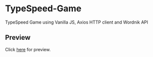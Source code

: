 # TypeSpeed-Game
TypeSpeed Game using Vanilla JS, Axios HTTP client and Wordnik API

## Preview
Click [here](https://somsubhra1.github.io/TypeSpeed-Game/) for preview.
